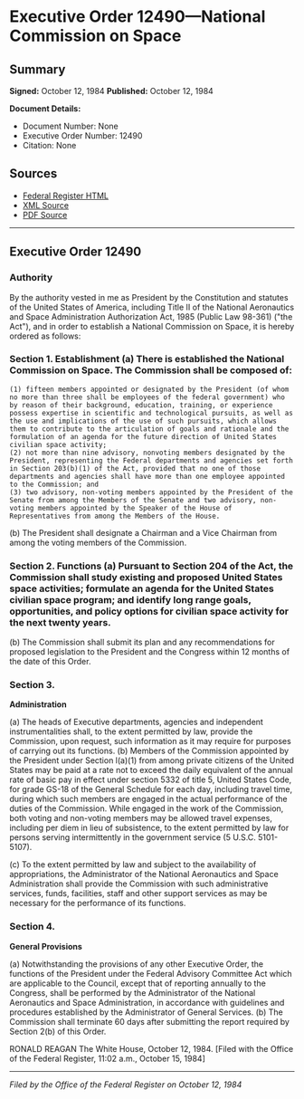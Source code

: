 # Executive Order 12490—National Commission on Space

## Summary

**Signed:** October 12, 1984
**Published:** October 12, 1984

**Document Details:**
- Document Number: None
- Executive Order Number: 12490
- Citation: None

## Sources
- [Federal Register HTML](https://www.presidency.ucsb.edu/documents/executive-order-12490-national-commission-space)
- [XML Source](None)
- [PDF Source](None)

---

## Executive Order 12490

### Authority

By the authority vested in me as President by the Constitution and statutes of the United States of America, including Title II of the National Aeronautics and Space Administration Authorization Act, 1985 (Public Law 98-361) ("the Act"), and in order to establish a National Commission on Space, it is hereby ordered as follows:
### Section 1. Establishment (a) There is established the National Commission on Space. The Commission shall be composed of:

    (1) fifteen members appointed or designated by the President (of whom no more than three shall be employees of the federal government) who by reason of their background, education, training, or experience possess expertise in scientific and technological pursuits, as well as the use and implications of the use of such pursuits, which allows them to contribute to the articulation of goals and rationale and the formulation of an agenda for the future direction of United States civilian space activity;
    (2) not more than nine advisory, nonvoting members designated by the President, representing the Federal departments and agencies set forth in Section 203(b)(1) of the Act, provided that no one of those departments and agencies shall have more than one employee appointed to the Commission; and
    (3) two advisory, non-voting members appointed by the President of the Senate from among the Members of the Senate and two advisory, non-voting members appointed by the Speaker of the House of Representatives from among the Members of the House.
(b) The President shall designate a Chairman and a Vice Chairman from among the voting members of the Commission.

### Section 2. Functions (a) Pursuant to Section 204 of the Act, the Commission shall study existing and proposed United States space activities; formulate an agenda for the United States civilian space program; and identify long range goals, opportunities, and policy options for civilian space activity for the next twenty years.

(b) The Commission shall submit its plan and any recommendations for proposed legislation to the President and the Congress within 12 months of the date of this Order.
### Section 3.

**Administration**

(a) The heads of Executive departments, agencies and independent instrumentalities shall, to the extent permitted by law, provide the Commission, upon request, such information as it may require for purposes of carrying out its functions.
(b) Members of the Commission appointed by the President under Section l(a)(1) from among private citizens of the United States may be paid at a rate not to exceed the daily equivalent of the annual rate of basic pay in effect under section 5332 of title 5, United States Code, for grade GS-18 of the General Schedule for each day, including travel time, during which such members are engaged in the actual performance of the duties of the Commission. While engaged in the work of the Commission, both voting and non-voting members may be allowed travel expenses, including per diem in lieu of subsistence, to the extent permitted by law for persons serving intermittently in the government service (5 U.S.C. 5101-5107).

(c) To the extent permitted by law and subject to the availability of appropriations, the Administrator of the National Aeronautics and Space Administration shall provide the Commission with such administrative services, funds, facilities, staff and other support services as may be necessary for the performance of its functions.
### Section 4.

**General Provisions**

(a) Notwithstanding the provisions of any other Executive Order, the functions of the President under the Federal Advisory Committee Act which are applicable to the Council, except that of reporting annually to the Congress, shall be performed by the Administrator of the National Aeronautics and Space Administration, in accordance with guidelines and procedures established by the Administrator of General Services.
(b) The Commission shall terminate 60 days after submitting the report required by Section 2(b) of this Order.

RONALD REAGAN
The White House,
October 12, 1984.
[Filed with the Office of the Federal Register, 11:02 a.m., October 15, 1984]

---

*Filed by the Office of the Federal Register on October 12, 1984*
